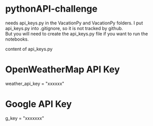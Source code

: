# pythonAPI-challenge

needs api_keys.py in the VacationPy and VacationPy folders.  I put api_keys.py into .gitignore, so it is not tracked by github.  
But you will need to create the api_keys.py file if you want to run the notebooks.

content of api_keys.py

# OpenWeatherMap API Key
weather_api_key = "xxxxxx"

# Google API Key
g_key = "xxxxxxx"
